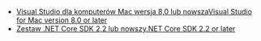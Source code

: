 * [<span data-ttu-id="ae7be-101">Visual Studio dla komputerów Mac wersja 8,0 lub nowsza</span><span class="sxs-lookup"><span data-stu-id="ae7be-101">Visual Studio for Mac version 8.0 or later</span></span>](https://visualstudio.microsoft.com/downloads/)
* [<span data-ttu-id="ae7be-102">Zestaw .NET Core SDK 2,2 lub nowszy</span><span class="sxs-lookup"><span data-stu-id="ae7be-102">.NET Core SDK 2.2 or later</span></span>](https://www.microsoft.com/net/download/all)
